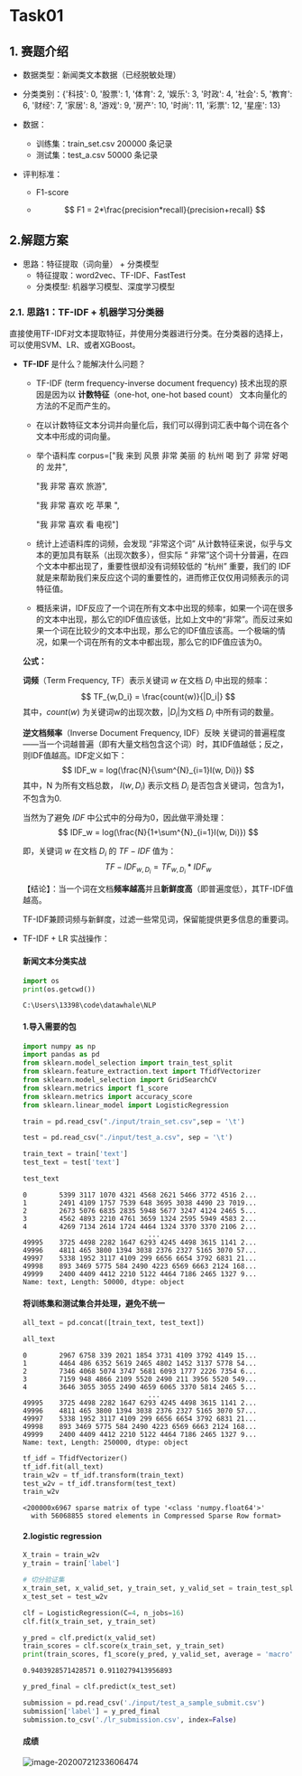 # Task01 

## 1. 赛题介绍

- 数据类型：新闻类文本数据（已经脱敏处理）

- 分类类别：{'科技': 0, '股票': 1, '体育': 2, '娱乐': 3, '时政': 4, '社会': 5, '教育': 6, '财经': 7, '家居': 8, '游戏': 9, '房产': 10, '时尚': 11, '彩票': 12, '星座': 13}

- 数据：

  - 训练集：train_set.csv	     200000 条记录            
  - 测试集：test_a.csv              50000 条记录

- 评判标准：

  - F1-score

  - $$
    F1 = 2*\frac{precision*recall}{precision+recall}
    $$



## 2.解题方案

- 思路：特征提取（词向量） + 分类模型
  - 特征提取：word2vec、TF-IDF、FastTest
  - 分类模型:  机器学习模型、深度学习模型

### 2.1. 思路1：TF-IDF + 机器学习分类器

直接使用TF-IDF对文本提取特征，并使用分类器进行分类。在分类器的选择上，可以使用SVM、LR、或者XGBoost。

- **TF-IDF** 是什么？能解决什么问题？

  - TF-IDF (term frequency-inverse document frequency) 技术出现的原因是因为以 **计数特征**（one-hot, one-hot based count）  文本向量化的方法的不足而产生的。

  - 在以计数特征文本分词并向量化后，我们可以得到词汇表中每个词在各个文本中形成的词向量。

  - 举个语料库 corpus=["我 来到 风景 非常 美丽 的 杭州 喝 到了 非常 好喝 的 龙井",

    "我 非常 喜欢 旅游",

    "我 非常 喜欢 吃 苹果 ",

    "我 非常 喜欢 看 电视"]

  - 统计上述语料库的词频，会发现 “非常这个词” 从计数特征来说，似乎与文本的更加具有联系（出现次数多），但实际 “ 非常”这个词十分普遍，在四个文本中都出现了，重要性很却没有词频较低的 “杭州” 重要，我们的 IDF 就是来帮助我们来反应这个词的重要性的，进而修正仅仅用词频表示的词特征值。

  -  概括来讲，IDF反应了一个词在所有文本中出现的频率，如果一个词在很多的文本中出现，那么它的IDF值应该低，比如上文中的“非常”。而反过来如果一个词在比较少的文本中出现，那么它的IDF值应该高。一个极端的情况，如果一个词在所有的文本中都出现，那么它的IDF值应该为0。

    

    **公式：**

    **词频**（Term Frequency, TF）表示关键词 $w$ 在文档 $D_i$ 中出现的频率：
    $$
    TF_{w,D_i} = \frac{count(w)}{|D_i|}
    $$
    其中，$count(w)$ 为关键词w的出现次数，$|D_i|$为文档 $D_i$ 中所有词的数量。

    

    **逆文档频率**（Inverse Document Frequency, IDF）反映 关键词的普遍程度——当一个词越普遍（即有大量文档包含这个词）时，其IDF值越低；反之，则IDF值越高。IDF定义如下：
    $$
    IDF_w = log(\frac{N}{\sum^{N}_{i=1}I(w, Di)})
    $$
    其中，N 为所有文档总数， $I(w,D_i)$ 表示文档 $D_i$ 是否包含关键词，包含为1， 不包含为0.

    当然为了避免 $IDF$ 中公式中的分母为0，因此做平滑处理：
    $$
    IDF_w = log(\frac{N}{1+\sum^{N}_{i=1}I(w, Di)})
    $$
    

    即，关键词 $w$ 在文档 $D_i$ 的 $TF-IDF$ 值为：
    $$
    TF-IDF_{w, D_i} = TF_{w, D_i} * IDF_w
    $$
    

    【结论】：当一个词在文档**频率越高**并且**新鲜度高**（即普遍度低），其TF-IDF值越高。

    TF-IDF兼顾词频与新鲜度，过滤一些常见词，保留能提供更多信息的重要词。



- TF-IDF + LR 实战操作：

  #### 新闻文本分类实战


  ```python
  import os
  print(os.getcwd())
  ```

      C:\Users\13398\code\datawhale\NLP


  #### 1.导入需要的包


  ```python
  import numpy as np
  import pandas as pd
  from sklearn.model_selection import train_test_split
  from sklearn.feature_extraction.text import TfidfVectorizer
  from sklearn.model_selection import GridSearchCV
  from sklearn.metrics import f1_score
  from sklearn.metrics import accuracy_score
  from sklearn.linear_model import LogisticRegression
  ```


  ```python
  train = pd.read_csv("./input/train_set.csv",sep = '\t')
  ```


  ```python
  test = pd.read_csv("./input/test_a.csv", sep = '\t')
  ```


  ```python
  train_text = train['text']
  test_text = test['text']
  
  test_text
  ```

  


      0        5399 3117 1070 4321 4568 2621 5466 3772 4516 2...
      1        2491 4109 1757 7539 648 3695 3038 4490 23 7019...
      2        2673 5076 6835 2835 5948 5677 3247 4124 2465 5...
      3        4562 4893 2210 4761 3659 1324 2595 5949 4583 2...
      4        4269 7134 2614 1724 4464 1324 3370 3370 2106 2...
                                     ...                        
      49995    3725 4498 2282 1647 6293 4245 4498 3615 1141 2...
      49996    4811 465 3800 1394 3038 2376 2327 5165 3070 57...
      49997    5338 1952 3117 4109 299 6656 6654 3792 6831 21...
      49998    893 3469 5775 584 2490 4223 6569 6663 2124 168...
      49999    2400 4409 4412 2210 5122 4464 7186 2465 1327 9...
      Name: text, Length: 50000, dtype: object

  

  #### 将训练集和测试集合并处理，避免不统一


  ```python
  all_text = pd.concat([train_text, test_text])
  ```


  ```python
  all_text
  ```

  


      0        2967 6758 339 2021 1854 3731 4109 3792 4149 15...
      1        4464 486 6352 5619 2465 4802 1452 3137 5778 54...
      2        7346 4068 5074 3747 5681 6093 1777 2226 7354 6...
      3        7159 948 4866 2109 5520 2490 211 3956 5520 549...
      4        3646 3055 3055 2490 4659 6065 3370 5814 2465 5...
                                     ...                        
      49995    3725 4498 2282 1647 6293 4245 4498 3615 1141 2...
      49996    4811 465 3800 1394 3038 2376 2327 5165 3070 57...
      49997    5338 1952 3117 4109 299 6656 6654 3792 6831 21...
      49998    893 3469 5775 584 2490 4223 6569 6663 2124 168...
      49999    2400 4409 4412 2210 5122 4464 7186 2465 1327 9...
      Name: text, Length: 250000, dtype: object

  


  ```python
  tf_idf = TfidfVectorizer()
  tf_idf.fit(all_text)
  train_w2v = tf_idf.transform(train_text)
  test_w2v = tf_idf.transform(test_text)
  train_w2v
  ```

  


      <200000x6967 sparse matrix of type '<class 'numpy.float64'>'
      	with 56068855 stored elements in Compressed Sparse Row format>

  

  #### 2.logistic regression


  ```python
  X_train = train_w2v
  y_train = train['label']
  
  # 切分验证集
  x_train_set, x_valid_set, y_train_set, y_valid_set = train_test_split(X_train, y_train, test_size = 0.3)
  x_test_set = test_w2v
  ```


  ```python
  clf = LogisticRegression(C=4, n_jobs=16)
  clf.fit(x_train_set, y_train_set)
  
  y_pred = clf.predict(x_valid_set)
  train_scores = clf.score(x_train_set, y_train_set)
  print(train_scores, f1_score(y_pred, y_valid_set, average = 'macro'))
  ```

      0.9403928571428571 0.9110279413956893

  

  ```python
  y_pred_final = clf.predict(x_test_set)
  
  submission = pd.read_csv('./input/test_a_sample_submit.csv')
  submission['label'] = y_pred_final
  submission.to_csv('./lr_submission.csv', index=False)
  ```

  

  #### 成绩

  ![image-20200721233606474](C:\Users\13398\AppData\Roaming\Typora\typora-user-images\image-20200721233606474.png)

  